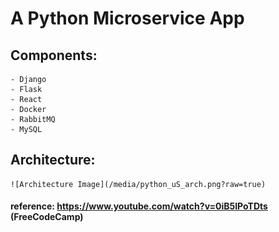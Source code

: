 # A Python Microservice App

## Components:
    - Django
    - Flask
    - React
    - Docker
    - RabbitMQ
    - MySQL


## Architecture:
    ![Architecture Image](/media/python_uS_arch.png?raw=true)  


#### reference: https://www.youtube.com/watch?v=0iB5IPoTDts (FreeCodeCamp)